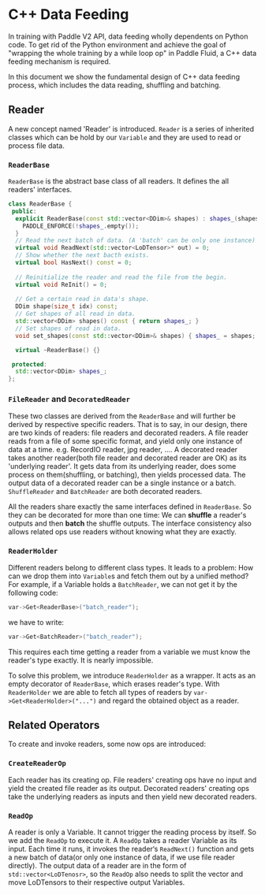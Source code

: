 # C++ Data Feeding

In training with Paddle V2 API, data feeding wholly dependents on Python code. To get rid of the Python environment and achieve the goal of "wrapping the whole training by a while loop op" in Paddle Fluid, a C++ data feeding mechanism is required. 

In this document we show the fundamental design of C++ data feeding process, which includes the data reading, shuffling and batching.

## Reader

A new concept named 'Reader' is introduced. `Reader` is a series of inherited classes which can be hold by our `Variable` and they are used to read or process file data.


### `ReaderBase`

`ReaderBase` is the abstract base class of all readers. It defines the all readers' interfaces.

```cpp
class ReaderBase {
 public:
  explicit ReaderBase(const std::vector<DDim>& shapes) : shapes_(shapes) {
    PADDLE_ENFORCE(!shapes_.empty());
  }
  // Read the next batch of data. (A 'batch' can be only one instance)
  virtual void ReadNext(std::vector<LoDTensor>* out) = 0;
  // Show whether the next bacth exists.
  virtual bool HasNext() const = 0;
  
  // Reinitialize the reader and read the file from the begin.
  virtual void ReInit() = 0;
  
  // Get a certain read in data's shape.
  DDim shape(size_t idx) const;
  // Get shapes of all read in data.
  std::vector<DDim> shapes() const { return shapes_; }
  // Set shapes of read in data.
  void set_shapes(const std::vector<DDim>& shapes) { shapes_ = shapes; }

  virtual ~ReaderBase() {}

 protected:
  std::vector<DDim> shapes_;
};
```

### `FileReader` and `DecoratedReader`

These two classes are derived from the `ReaderBase` and will further be derived by respective specific readers. That is to say, in our design, there are two kinds of readers: file readers and decorated readers. A file reader reads from a file of some specific format, and yield only one instance of data at a time. e.g. RecordIO reader, jpg reader, .... A decorated reader takes another reader(both file reader and decorated reader are OK) as its 'underlying reader'. It gets data from its underlying reader, does some process on them(shuffling, or batching), then yields processed data. The output data of a decorated reader can be a single instance or a batch. `ShuffleReader` and `BatchReader` are both decorated readers.

All the readers share exactly the same interfaces defined in `ReaderBase`. So they can be decorated for more than one time: We can **shuffle** a reader's outputs and then **batch** the shuffle outputs. The interface consistency also allows related ops use readers without knowing what they are exactly.


### `ReaderHolder`

Different readers belong to different class types. It leads to a problem: How can we drop them into `Variable`s and fetch them out by a unified method? For example, if a Variable holds a `BatchReader`, we can not get it by the following code:

```cpp
var->Get<ReaderBase>("batch_reader");
```

we have to write:

```cpp
var->Get<BatchReader>("batch_reader");
```

This requires each time getting a reader from a variable we must know the reader's type exactly. It is nearly impossible.

To solve this problem, we introduce `ReaderHolder` as a wrapper. It acts as an empty decorator of `ReaderBase`, which erases reader's type. With `ReaderHolder` we are able to fetch all types of readers by `var->Get<ReaderHolder>("...")` and regard the obtained object as a reader.

## Related Operators

To create and invoke readers, some now ops are introduced:

### `CreateReaderOp`

Each reader has its creating op. File readers' creating ops have no input and yield the created file reader as its output. Decorated readers' creating ops take the underlying readers as inputs and then yield new decorated readers.

### `ReadOp`

A reader is only a Variable. It cannot trigger the reading process by itself. So we add the `ReadOp` to execute it. A `ReadOp` takes a reader Variable as its input. Each time it runs, it invokes the reader‘s `ReadNext()` function and gets a new batch of data(or only one instance of data, if we use file reader directly). The output data of a reader are in the form of `std::vector<LoDTenosr>`, so the `ReadOp` also needs to split the vector and move LoDTensors to their respective output Variables.
